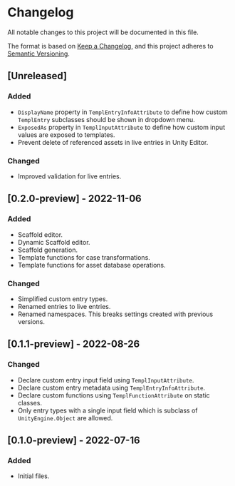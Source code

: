 # Changelog

All notable changes to this project will be documented in this file.

The format is based on [Keep a Changelog](https://keepachangelog.com/en/1.0.0/),
and this project adheres to [Semantic Versioning](https://semver.org/spec/v2.0.0.html).

## [Unreleased]

### Added

- `DisplayName` property in `TemplEntryInfoAttribute` to define how custom `TemplEntry` subclasses should be shown in dropdown menu.
- `ExposedAs` property in `TemplInputAttribute` to define how custom input values are exposed to templates.
- Prevent delete of referenced assets in live entries in Unity Editor.

### Changed

- Improved validation for live entries.

## [0.2.0-preview] - 2022-11-06

### Added

- Scaffold editor.
- Dynamic Scaffold editor.
- Scaffold generation.
- Template functions for case transformations.
- Template functions for asset database operations.

### Changed

- Simplified custom entry types.
- Renamed entries to live entries.
- Renamed namespaces. This breaks settings created with previous versions.

## [0.1.1-preview] - 2022-08-26

### Changed

- Declare custom entry input field using `TemplInputAttribute`.
- Declare custom entry metadata using `TemplEntryInfoAttribute`.
- Declare custom functions using `TemplFunctionAttribute` on static classes.
- Only entry types with a single input field which is subclass of `UnityEngine.Object` are allowed.

## [0.1.0-preview] - 2022-07-16

### Added

- Initial files.
